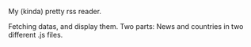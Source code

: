 My (kinda) pretty rss reader.

Fetching datas, and display them.
Two parts: News and countries in two different .js files.
